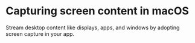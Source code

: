 # Capturing screen content in macOS

Stream desktop content like displays, apps, and windows by adopting screen capture in your app.
